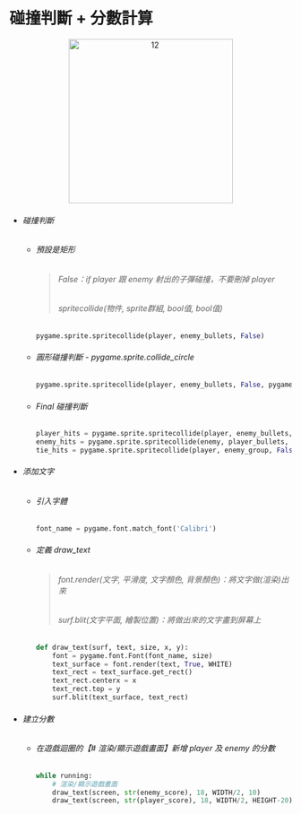 # 碰撞判斷 + 分數計算

<div align = "center"><img width="293" alt="12" src="https://user-images.githubusercontent.com/59371107/170766526-4f56ba2b-b2a1-4387-a216-996580b8faab.png"></div>

* ###### 碰撞判斷
  * ###### 預設是矩形
     > ###### False：if player 跟 enemy 射出的子彈碰撞，不要刪掉 player
     > ###### spritecollide(物件, sprite群組, bool值, bool值)
     ```python
     pygame.sprite.spritecollide(player, enemy_bullets, False)
     ```
  * ###### 圓形碰撞判斷 - pygame.sprite.collide_circle
    ```python
    pygame.sprite.spritecollide(player, enemy_bullets, False, pygame.sprite.collide_circle)
    ```

  * ###### Final 碰撞判斷
      ```python
      player_hits = pygame.sprite.spritecollide(player, enemy_bullets, False, pygame.sprite.collide_circle)
      enemy_hits = pygame.sprite.spritecollide(enemy, player_bullets, False, pygame.sprite.collide_circle)
      tie_hits = pygame.sprite.spritecollide(player, enemy_group, False, pygame.sprite.collide_circle)
      ```
    
* ###### 添加文字
     * ###### 引入字體
        ```python
        font_name = pygame.font.match_font('Calibri')
        ```
     * ###### 定義 draw_text
       > ###### font.render(文字, 平滑度, 文字顏色, 背景顏色)：將文字做(渲染)出來
       > ###### surf.blit(文字平面, 繪製位置)：將做出來的文字畫到屏幕上
        ```python
        def draw_text(surf, text, size, x, y):
            font = pygame.font.Font(font_name, size)
            text_surface = font.render(text, True, WHITE)
            text_rect = text_surface.get_rect()
            text_rect.centerx = x
            text_rect.top = y
            surf.blit(text_surface, text_rect)
        ```
        
* ###### 建立分數
    * ###### 在遊戲迴圈的【# 渲染/顯示遊戲畫面】新增 player 及 enemy 的分數
        ```python
        while running:
            # 渲染/顯示遊戲畫面
            draw_text(screen, str(enemy_score), 18, WIDTH/2, 10)
            draw_text(screen, str(player_score), 18, WIDTH/2, HEIGHT-20)
        ```
